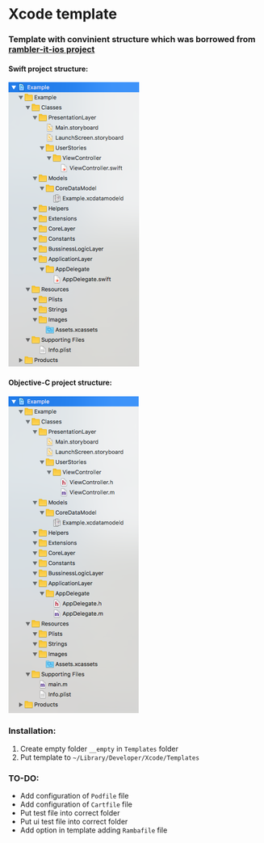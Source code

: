 # Xcode template

### Template with convinient structure which was borrowed from [rambler-it-ios project](https://github.com/rambler-digital-solutions/rambler-it-ios)


#### Swift project structure:
![Swift project example](./images/swiftExample.png)

#### Objective-C project structure:
![Swift project example](./images/objcExample.png)

### Installation:
1. Create empty folder `__empty` in `Templates` folder
2. Put template to `~/Library/Developer/Xcode/Templates`

### TO-DO:

* Add configuration of `Podfile` file
* Add configuration of `Cartfile` file
* Put test file into correct folder
* Put ui test file into correct folder
* Add option in template adding `Rambafile` file
